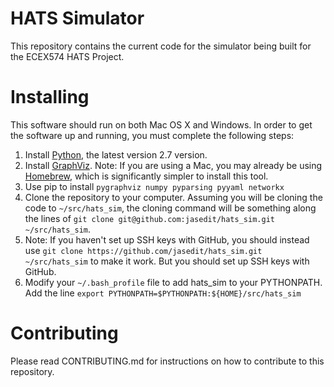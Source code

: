 # HATS Simulator

This repository contains the current code for the simulator being built for the ECEX574 HATS Project.

# Installing

This software should run on both Mac OS X and Windows. In order to get the software up and running, you must complete the following steps:

1. Install [Python](https://www.python.org/), the latest version 2.7 version.
2. Install [GraphViz](http://graphviz.org/). Note: If you are using a Mac, you may already be using [Homebrew](http://brew.sh/), which is significantly simpler to install this tool.
3. Use pip to install `pygraphviz numpy pyparsing pyyaml networkx`
4. Clone the repository to your computer. Assuming you will be cloning the code to `~/src/hats_sim`, the cloning command will be something along the lines of `git clone git@github.com:jasedit/hats_sim.git ~/src/hats_sim`.
  1. Note: If you haven't set up SSH keys with GitHub, you should instead use `git clone https://github.com/jasedit/hats_sim.git ~/src/hats_sim` to make it work. But you should set up SSH keys with GitHub.
5. Modify your `~/.bash_profile` file to add hats_sim to your PYTHONPATH. Add the line `export PYTHONPATH=$PYTHONPATH:${HOME}/src/hats_sim`

# Contributing

Please read CONTRIBUTING.md for instructions on how to contribute to this repository.